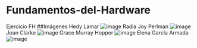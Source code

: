 # Fundamentos-del-Hardware
Ejercicio FH
##Imágenes
Hedy Lamar
![image](Imágenes/HedyLamar.png)
Radia Joy Perlman
![image](Imágenes/RadiaJoyPerlman.png)
Joan Clarke
![image](Imágenes/JoanClarke.png)
Grace Murray Hopper
![image](Imágenes/GraceMurrayHopper.png)
Elena García Armada
![image](Imágenes/ElenaGarciaArmada.png)
